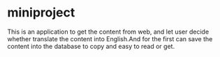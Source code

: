 # miniproject
This is an application to get the content from web, and let user decide whether translate the content into English.And for the first can save 
the content into the database to copy and easy to read or get.
